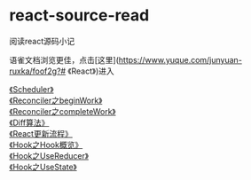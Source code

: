 <a name="react-source-read"></a>
# react-source-read

阅读react源码小记

语雀文档浏览更佳，点击[这里](https://www.yuque.com/junyuan-ruxka/foof2g?# 《React》)进入

[《Scheduler》](./Scheduler.md)<br />[《Reconciler之beginWork》](./beginWork.md)<br />[《Reconciler之completeWork》](./completeWork.md)<br />[《Diff算法》](./Diff%E7%AE%97%E6%B3%95.md)<br />[《React更新流程》](./React%E6%9B%B4%E6%96%B0%E6%B5%81%E7%A8%8B.md)<br />[《Hook之Hook概览》](./Hook%E6%A6%82%E8%A7%88.md)<br />[《Hook之UseReducer》](./Hook%E6%A6%82%E8%A7%88.md)<br />[《Hook之UseState》](./Hook%E6%A6%82%E8%A7%88.md)
